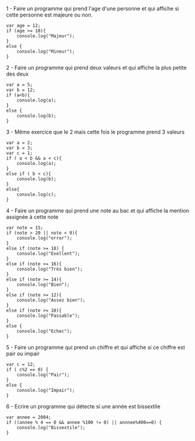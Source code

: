 1 - Faire un programme qui prend l'age d'une personne et qui affiche si cette personne est majeure ou non.

```
var age = 12;
if (age >= 18){
    console.log("Majeur");
}
else {
    console.log("Mineur");
}
```

2 - Faire un programme qui prend deux valeurs et qui affiche la plus petite des deux

```
var a = 5;
var b = 12;
if (a<b){
    console.log(a);
}
else {
    console.log(b);
}
```

3 - Même exercice que le 2 mais cette fois le programme prend 3 valeurs

```
var a = 2;
var b = 3;
var c = 1;
if ( a < b && a < c){
    console.log(a);
}
else if ( b < c){
    console.log(b);
}
else{
    console.log(c);
}
```

4 - Faire un programme qui prend une note au bac et qui affiche la mention assignée à cette note

```
var note = 15;
if (note > 20 || note < 0){
    console.log("error");
}
else if (note >= 18) {
    console.log("Exellent");
}
else if (note >= 16){
    console.log("Très bien");
}
else if (note >= 14){
    console.log("Bien");
}
else if (note >= 12){
    console.log("Assez bien");
}
else if (note >= 10){
    console.log("Passable");
}
else {
    console.log("Echec");
}
```

5 - Faire un programme qui prend un chiffre et qui affiche si ce chiffre est pair ou impair

```
var c = 12;
if ( c%2 == 0) {
    console.log("Pair");
}
else {
    console.log("Impair");
}
```

6 - Ecrire un programme qui détecte si une année est bissextile

```
var annee = 2004;
if ((annee % 4 == 0 && annee %100 != 0) || annnee%400==0) {
    console.log("Bissextile");
}
```
